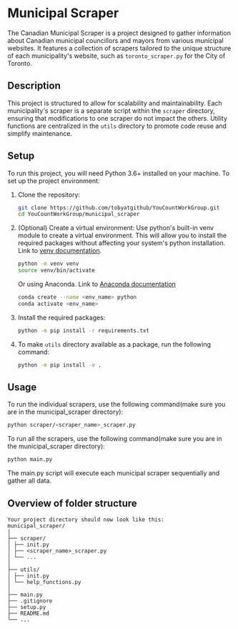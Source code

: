 # Municipal Scraper

The Canadian Municipal Scraper is a project designed to gather information about Canadian municipal councillors and mayors from various municipal websites. It features a collection of scrapers tailored to the unique structure of each municipality's website, such as `toronto_scraper.py` for the City of Toronto.

## Description

This project is structured to allow for scalability and maintainability. Each municipality's scraper is a separate script within the `scraper` directory, ensuring that modifications to one scraper do not impact the others. Utility functions are centralized in the `utils` directory to promote code reuse and simplify maintenance.

## Setup

To run this project, you will need Python 3.6+ installed on your machine. To set up the project environment:

1. Clone the repository:
    ```sh
    git clone https://github.com/tobyatgithub/YouCountWorkGroup.git
    cd YouCountWorkGroup/municipal_scraper
    ```
2. (Optional) Create a virtual environment:
    Use python's built-in venv module to create a virtual environment. This will allow you to install the required packages without affecting your system's python installation. Link to [venv documentation](https://docs.python.org/3/library/venv.html).
    ```sh
    python -m venv venv
    source venv/bin/activate
    ```
    Or using Anaconda. Link to [Anaconda documentation](https://docs.anaconda.com/anaconda/install/)
    ```sh
    conda create --name <env_name> python
    conda activate <env_name>
    ```


2. Install the required packages:
    ```sh
    python -m pip install -r requirements.txt
    ```
3. To make `utils` directory available as a package, run the following command:
    ```sh
    python -m pip install -e .
    ```
## Usage
To run the individual scrapers, use the following command(make sure you are in the municipal_scraper directory):
```sh
python scraper/<scraper_name>_scraper.py
```
To run all the scrapers, use the following command(make sure you are in the municipal_scraper directory):
```sh
python main.py
```
The main.py script will execute each municipal scraper sequentially and gather all data.

## Overview of folder structure

    Your project directory should now look like this:
    municipal_scraper/
    │
    ├── scraper/
    │ ├── init.py
    │ ├── <scraper_name>_scraper.py
    │ └── ...
    │
    ├── utils/
    │ ├── init.py
    │ └── help_functions.py
    │
    ├── main.py
    ├── .gitignore
    ├── setup.py
    ├── README.md
    └── ...